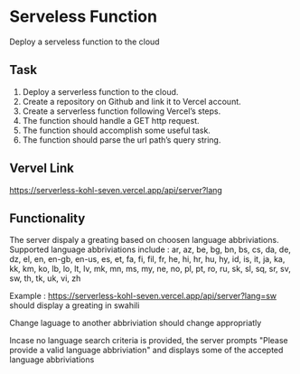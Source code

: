 
# Serveless Function

Deploy a serveless function to the cloud

## Task

1. Deploy a serverless function to the cloud.
2. Create a repository on Github and link it to Vercel account.
3. Create a serverless function following Vercel’s steps.
4. The function should handle a GET http request.
5. The function should accomplish some useful task.
6. The function should parse the url path’s query string.

## Vervel Link

<https://serverless-kohl-seven.vercel.app/api/server?lang>

## Functionality

 The server dispaly a greating based on choosen language abbriviations.
 Supported language abbriviations include : ar, az, be, bg, bn, bs, cs, da, de, dz, el, en, en-gb, en-us, es, et, fa, fi, fil, fr, he, hi, hr, hu, hy, id, is, it, ja, ka, kk, km, ko, lb, lo, lt, lv, mk, mn, ms, my, ne, no, pl, pt, ro, ru, sk, sl, sq, sr, sv, sw, th, tk, uk, vi, zh

 Example : <https://serverless-kohl-seven.vercel.app/api/server?lang=sw> should display a greating in swahili

 Change laguage to another abbriviation should change appropriatly

 Incase no language search criteria is provided, the server prompts "Please provide a valid language abbriviation" and displays some of the accepted language abbriviations

